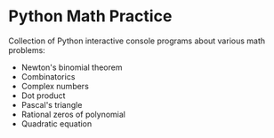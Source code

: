 # Python Math Practice

Collection of Python interactive console programs about various math problems:
* Newton's binomial theorem
* Combinatorics
* Complex numbers
* Dot product
* Pascal's triangle
* Rational zeros of polynomial
* Quadratic equation